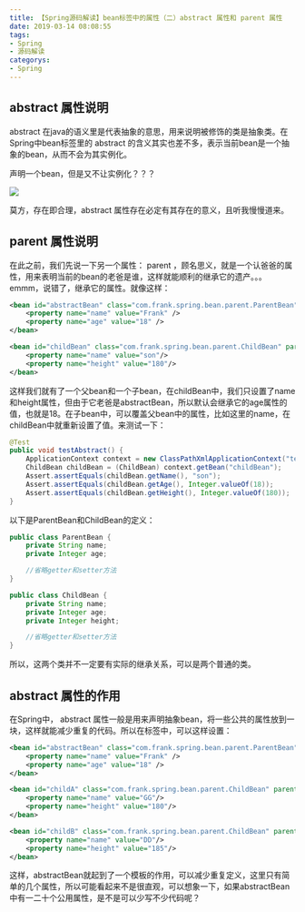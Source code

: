```yaml
---
title: 【Spring源码解读】bean标签中的属性（二）abstract 属性和 parent 属性
date: 2019-03-14 08:08:55
tags:
- Spring
- 源码解读
categorys:
- Spring
---
```


## abstract 属性说明

abstract 在java的语义里是代表抽象的意思，用来说明被修饰的类是抽象类。在Spring中bean标签里的 abstract 的含义其实也差不多，表示当前bean是一个抽象的bean，从而不会为其实例化。

声明一个bean，但是又不让实例化？？？

![](https://i.loli.net/2019/03/14/5c89ad2f033c1.png)

莫方，存在即合理，abstract 属性存在必定有其存在的意义，且听我慢慢道来。

## parent 属性说明

在此之前，我们先说一下另一个属性： parent ，顾名思义，就是一个认爸爸的属性，用来表明当前的bean的老爸是谁，这样就能顺利的继承它的遗产。。。emmm，说错了，继承它的属性。就像这样：

```xml
<bean id="abstractBean" class="com.frank.spring.bean.parent.ParentBean" abstract="true">
    <property name="name" value="Frank" />
    <property name="age" value="18" />
</bean>

<bean id="childBean" class="com.frank.spring.bean.parent.ChildBean" parent="abstractBean">
    <property name="name" value="son"/>
    <property name="height" value="180"/>
</bean>
```

这样我们就有了一个父bean和一个子bean，在childBean中，我们只设置了name和height属性，但由于它老爸是abstractBean，所以默认会继承它的age属性的值，也就是18。在子bean中，可以覆盖父bean中的属性，比如这里的name，在childBean中就重新设置了值。来测试一下：

```java
@Test
public void testAbstract() {
    ApplicationContext context = new ClassPathXmlApplicationContext("test-bean.xml");
    ChildBean childBean = (ChildBean) context.getBean("childBean");
    Assert.assertEquals(childBean.getName(), "son");
    Assert.assertEquals(childBean.getAge(), Integer.valueOf(18));
    Assert.assertEquals(childBean.getHeight(), Integer.valueOf(180));
}
```

以下是ParentBean和ChildBean的定义：

```java
public class ParentBean {
	private String name;
	private Integer age;

    //省略getter和setter方法
}

public class ChildBean {
	private String name;
	private Integer age;
	private Integer height;

    //省略getter和setter方法
}
```

所以，这两个类并不一定要有实际的继承关系，可以是两个普通的类。

## abstract 属性的作用

在Spring中， abstract 属性一般是用来声明抽象bean，将一些公共的属性放到一块，这样就能减少重复的代码。所以在标签中，可以这样设置：

```xml
<bean id="abstractBean" class="com.frank.spring.bean.parent.ParentBean" abstract="true">
    <property name="name" value="Frank" />
    <property name="age" value="18" />
</bean>

<bean id="childA" class="com.frank.spring.bean.parent.ChildBean" parent="abstractBean">
    <property name="name" value="GG"/>
    <property name="height" value="180"/>
</bean>

<bean id="childB" class="com.frank.spring.bean.parent.ChildBean" parent="abstractBean">
    <property name="name" value="DD"/>
    <property name="height" value="185"/>
</bean>
```

这样，abstractBean就起到了一个模板的作用，可以减少重复定义，这里只有简单的几个属性，所以可能看起来不是很直观，可以想象一下，如果abstractBean中有一二十个公用属性，是不是可以少写不少代码呢？

